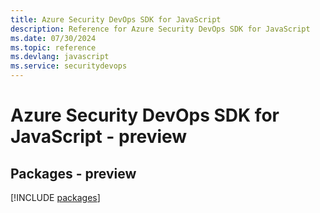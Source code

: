 ```yaml
---
title: Azure Security DevOps SDK for JavaScript
description: Reference for Azure Security DevOps SDK for JavaScript
ms.date: 07/30/2024
ms.topic: reference
ms.devlang: javascript
ms.service: securitydevops
---
```

# Azure Security DevOps SDK for JavaScript - preview
## Packages - preview
[!INCLUDE [packages](security-devops-index.md)]